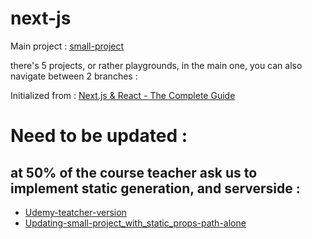 # next-js

Main project : [small-project](small-project)

there's 5 projects, or rather playgrounds, in the main one, you can also navigate between 2 branches : 

Initialized from : [Next.js & React - The Complete Guide](https://www.udemy.com/course/nextjs-react-the-complete-guide/)



# Need to be updated :
## at 50% of the course teacher ask us to implement static generation, and serverside :
 - [Udemy-teatcher-version](https://github.com/SirHarveyBix/next-js/tree/6-Udemy-teatcher-version)
 - [Updating-small-project_with_static_props-path-alone](https://github.com/SirHarveyBix/next-js/tree/5-updating-small-project_with_static_props-path-alone)
